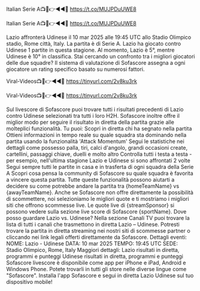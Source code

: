 Italian Serie A📺📱👉◄◄🔴 https://t.co/MUJPDuUWE8

Italian Serie A📺📱👉◄◄🔴 https://t.co/MUJPDuUWE8



Lazio affronterà Udinese il 10 mar 2025 alle 19:45 UTC allo Stadio Olimpico stadio, Rome città, Italy. La partita è di Serie A.
Lazio ha giocato contro Udinese 1 partite in questa stagione. Al momento, Lazio è 5°, mentre Udinese è 10° in classifica. Stai cercando un confronto tra i migliori giocatori delle due squadre? Il sistema di valutazione di Sofascore assegna a ogni giocatore un rating specifico basato su numerosi fattori.

Viral-Videos📺📱👉◄◄🔴 https://tinyurl.com/2v8ku3rk

Viral-Videos📺📱👉◄◄🔴 https://tinyurl.com/2v8ku3rk


Sul livescore di Sofascore puoi trovare tutti i risultati precedenti di Lazio contro Udinese selezionati tra tutti i loro H2H. Sofascore inoltre offre il miglior modo per seguire il risultato in diretta della partita grazie alle molteplici funzionalità. Tu puoi:
Scopri in diretta chi ha segnato nella partita
Ottieni informazioni in tempo reale su quale squadra sta dominando nella partita usando la funzionalità 'Attack Momentum'
Segui le statistiche nei dettagli come possesso palla, tiri, calci d'angolo, grandi occasioni create, cartellini, passaggi chiave, duelli e molto altro
Controlla tutti i testa a testa - per esempio, nell'ultima stagione Lazio e Udinese si sono affrontati 2 volte
Segui sempre tutti le partite in casa e in trasferta di ogni squadra della Serie A
Scopri cosa pensa la community di Sofascore su quale squadra è favorita a vincere questa partita.
Tutte queste funzionalità possono aiutarti a decidere su come potrebbe andare la partita tra {homeTeamName} vs {awayTeamName}. Anche se Sofascore non offre direttamente la possibilità di scommettere, noi selezioniamo le migliori quote e ti mostriamo i migliori siti che offrono scommesse live. Le quote live di {streamSponsor} si possono vedere sulla sezione live score</sportlink> di Sofascore <sportlink>{sportName}.
Dove posso guardare Lazio vs. Udinese? Nella sezione Canali TV puoi trovare la lista di tutti i canali che trasmettono in diretta Lazio – Udinese. Potresti trovare la partita in diretta streaming nei nostri siti di scommesse partner o cliccando nei link legali offerti direttamente da Sofascore.
Dettagli eventi:
NOME: Lazio - Udinese
DATA: 10 mar 2025
TEMPO: 19:45 UTC
SEDE: Stadio Olimpico, Rome, Italy
Maggiori dettagli:
Lazio risultati in diretta, programmi e punteggi
Udinese risultati in diretta, programmi e punteggi
Sofascore livescore è disponibile come app per iPhone e iPad, Android e Windows Phone. Potete trovarli in tutti gli store nelle diverse lingue come "Sofascore". Installa l'app Sofascore e segui in diretta Lazio Udinese sul tuo dispositivo mobile!

